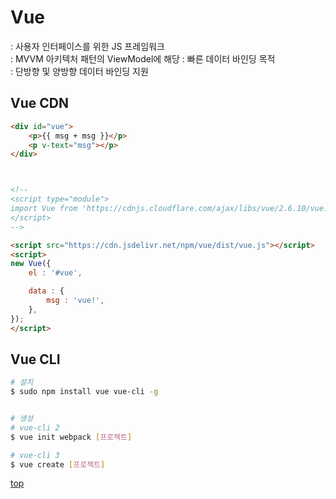 # Vue
: 사용자 인터페이스를 위한 JS 프레임워크     
: MVVM 아키텍처 패턴의 ViewModel에 해당
: 빠른 데이터 바인딩 목적    
: 단방향 및 양방향 데이터 바인딩 지원      



## Vue CDN

```html
<div id="vue">
    <p>{{ msg + msg }}</p>
    <p v-text="msg"></p>
</div>



<!--
<script type="module">
import Vue from 'https://cdnjs.cloudflare.com/ajax/libs/vue/2.6.10/vue.esm.browser.js'
</script>
-->

<script src="https://cdn.jsdelivr.net/npm/vue/dist/vue.js"></script>
<script>
new Vue({
    el : '#vue',

    data : {
        msg : 'vue!',
    },
});
</script>
```



## Vue CLI

```bash
# 설치
$ sudo npm install vue vue-cli -g


# 생성
# vue-cli 2
$ vue init webpack [프로젝트]

# vue-cli 3
$ vue create [프로젝트]
```



[top](#)
